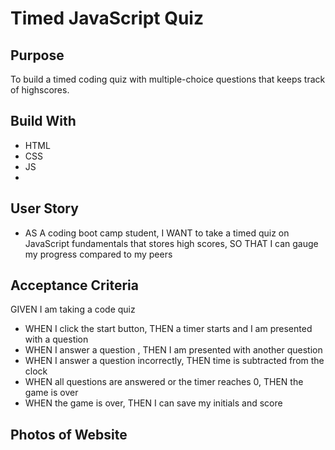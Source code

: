# Timed JavaScript Quiz

## Purpose
To build a timed coding quiz with multiple-choice questions that keeps track of highscores.

## Build With

* HTML
* CSS
* JS
* 
## User Story
* AS A coding boot camp student, I WANT to take a timed quiz on JavaScript fundamentals that stores high scores, SO THAT I can gauge my progress compared to my peers 

## Acceptance Criteria
GIVEN I am taking a code quiz
* WHEN I click the start button, THEN a timer starts and I am presented with a question
* WHEN I answer a question , THEN I am presented with another question
* WHEN I answer a question incorrectly, THEN time is subtracted from the clock
* WHEN all questions are answered or the timer reaches 0, THEN the game is over
* WHEN the game is over, THEN I can save my initials and score

## Photos of Website


